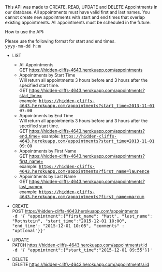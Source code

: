 
This API was made to CREATE, READ, UPDATE and DELETE Appointments in our database. All appointments must have valid first and last names. You cannot create new appointments
with start and end times that overlap existing appointments. All appointments must be scheduled in the future.

How to use the API:

Please use the following format for start and end times.   
<tt>yyyy-mm-dd h:m</tt>

* LIST  
  * All Appointments    
    GET https://hidden-cliffs-4643.herokuapp.com/appointments        
  * Appointments by Start Time  
    Will return all appointments 3 hours before and 3 hours after the specified start time.  
    GET https://hidden-cliffs-4643.herokuapp.com/appointments?start_time=  
    example: <tt>https://hidden-cliffs-4643.herokuapp.com/appointments?start_time=2013-11-01 07:00</tt>  
  * Appointments by End Time  
    Will return all appointments 3 hours before and 3 hours after the specified start time.  
    GET https://hidden-cliffs-4643.herokuapp.com/appointments?end_time= 
    example: <tt>https://hidden-cliffs-4643.herokuapp.com/appointments?start_time=2013-11-01 09:00</tt>   
  * Appointments by First Name   
    GET https://hidden-cliffs-4643.herokuapp.com/appointments?first_name=  
    example: <tt>https://hidden-cliffs-4643.herokuapp.com/appointments?first_name=laurence</tt>   
  * Appointments by Last Name   
    GET https://hidden-cliffs-4643.herokuapp.com/appointments?last_name=    
    example: <tt>https://hidden-cliffs-4643.herokuapp.com/appointments?first_name=marcum</tt>   

* CREATE  
  POST https://hidden-cliffs-4643.herokuapp.com/appointments       
  <tt>-d '{ "appointment":{"first_name": "Matt", "last_name": "Rothstein", "start_time":"2015-12-01 10:00", "end_time": "2015-12-01 10:05", "comments" : "optional"}}'</tt>

* UPDATE  
  PATCH https://hidden-cliffs-4643.herokuapp.com/appointments/:id   
  <tt>-d '{ "appointment":{"start_time":"2015-12-01 09:55"}}'</tt>

* DELETE  
  DELETE https://hidden-cliffs-4643.herokuapp.com/appointments/:id   
